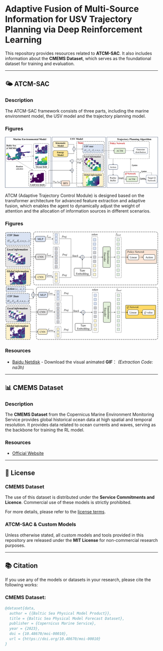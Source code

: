 # Adaptive Fusion of Multi-Source Information for USV Trajectory Planning via Deep Reinforcement Learning

This repository provides resources related to **ATCM-SAC**. It also includes information about the **CMEMS Dataset**, which serves as the foundational dataset for training and evaluation.

---


## 🌤️ ATCM-SAC

### Description
The ATCM-SAC framework consists of three parts, including the marine environment model, the USV model and the trajectory planning model.
### Figures
![ATCM-SAC Framework](./img/Figure_1.png)

ATCM (Adaptive Trajectory Control Module) is designed based on the transformer architecture for advanced feature extraction and adaptive fusion, which enables the agent to dynamically adjust the weight of attention and the allocation of information sources in different scenarios.
### Figures
![ATCM in Policy network](./img/Figure_3a.png)
![ATCM in Q network](./img/Figure_3b.png)

### Resources
- [Baidu Netdisk](https://pan.baidu.com/s/1ClB_6mIJgiBmAWDQXZrMwA?pwd=na3h) - Download the visual animated **GIF**： *(Extraction Code: na3h)*  
---

## 📊 CMEMS Dataset

### Description
The **CMEMS Dataset** from the Copernicus Marine Environment Monitoring Service provides global historical ocean data at high spatial and temporal resolution. It provides data related to ocean currents and waves, serving as the backbone for training the RL model.

### Resources
- [Official Website](https://data.marine.copernicus.eu/product/GLOBAL_ANALYSISFORECAST_WAV_001_027/description)

---

## 📄 License

### CMEMS Dataset
The use of this dataset is distributed under the **Service Commitments and Licence**. Commercial use of these models is strictly prohibited.

For more details, please refer to the [license terms](https://marine.copernicus.eu/user-corner/service-commitments-and-licence).

### ATCM-SAC & Custom Models
Unless otherwise stated, all custom models and tools provided in this repository are released under the **MIT License** for non-commercial research purposes.

---

## 📚 Citation

If you use any of the models or datasets in your research, please cite the following works:

### CMEMS Dataset:
```bibtex
@dataset{data,
  author = {{Baltic Sea Physical Model Product}},
  title = {Baltic Sea Physical Model Forecast Dataset},
  publisher = {Copernicus Marine Service},
  year = {2023},
  doi = {10.48670/moi-00010},
  url = {https://doi.org/10.48670/moi-00010} 
}

